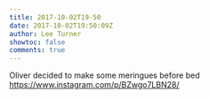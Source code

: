 ```yaml
---
title: 2017-10-02T19-50
date: 2017-10-02T19:50:09Z
author: Lee Turner
showtoc: false
comments: true
---
```


Oliver decided to make some meringues before bed https://www.instagram.com/p/BZwgo7LBN28/

